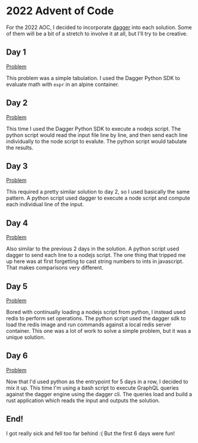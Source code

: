 # 2022 Advent of Code

For the 2022 AOC, I decided to incorporate [dagger](dagger.io) into each solution. Some of them will be a bit of a stretch to involve it at all, but I'll try to be creative.

## Day 1

[Problem](https://adventofcode.com/2022/day/1)

This problem was a simple tabulation. I used the Dagger Python SDK to evaluate math with `expr` in an alpine container.

## Day 2

[Problem](https://adventofcode.com/2022/day/2)

This time I used the Dagger Python SDK to execute a nodejs script. The python script would read the input file line by line, and then send each line individually to the node script to evalute. The python script would tabulate the results.

## Day 3

[Problem](https://adventofcode.com/2022/day/3)

This required a pretty similar solution to day 2, so I used basically the same pattern. A python script used dagger to execute a node script and compute each individual line of the input.

## Day 4

[Problem](https://adventofcode.com/2022/day/4)

Also similar to the previous 2 days in the solution. A python script used dagger to send each line to a nodejs script. The one thing that tripped me up here was at first forgetting to cast string numbers to ints in javascript. That makes comparisons very different.

## Day 5

[Problem](https://adventofcode.com/2022/day/5)

Bored with continually loading a nodejs script from python, I instead used redis to perform set operations. The python script used the dagger sdk to load the redis image and run commands against a local redis server container. This one was a lot of work to solve a simple problem, but it was a unique solution.

## Day 6

[Problem](https://adventofcode.com/2022/day/6)

Now that I'd used python as the entrypoint for 5 days in a row, I decided to mix it up. This time I'm using a bash script to execute GraphQL queries against the dagger engine using the dagger cli. The queries load and build a rust application which reads the input and outputs the solution.

## End!

I got really sick and fell too far behind :( But the first 6 days were fun!
